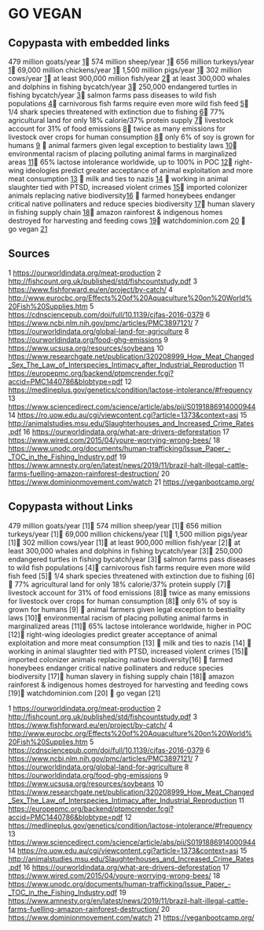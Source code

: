 # GO VEGAN


## Copypasta with embedded links

479 million goats/year [1](https://ourworldindata.org/meat-production)🌱 574 million sheep/year [1](https://ourworldindata.org/meat-production)🌱 656 million turkeys/year [1](https://ourworldindata.org/meat-production)🌱  69,000 million chickens/year [1](https://ourworldindata.org/meat-production)🌱 1,500 million pigs/year [1](https://ourworldindata.org/meat-production)🌱 302 million cows/year [1](https://ourworldindata.org/meat-production)🌱 at least 900,000 million fish/year [2](http://fishcount.org.uk/published/std/fishcountstudy.pdf)🌱 at least 300,000 whales and dolphins in fishing bycatch/year [3](https://www.fishforward.eu/en/project/by-catch/)🌱 250,000 endangered turtles in fishing bycatch/year [3](https://www.fishforward.eu/en/project/by-catch/)🌱 salmon farms pass diseases to wild fish populations [4](http://www.eurocbc.org/Effects%20of%20Aquaculture%20on%20World%20Fish%20Supplies.htm)🌱 carnivorous fish farms require even more wild fish feed [5](https://cdnsciencepub.com/doi/full/10.1139/cjfas-2016-0379)🌱 1/4 shark species threatened with extinction due to fishing [6](https://www.ncbi.nlm.nih.gov/pmc/articles/PMC3897121/)🌱 77% agricultural land for only 18% calorie/37% protein supply [7](https://ourworldindata.org/global-land-for-agriculture)🌱 livestock account for 31% of food emissions [8](https://ourworldindata.org/food-ghg-emissions)🌱 twice as many emissions for livestock over crops for human consumption [8](https://ourworldindata.org/food-ghg-emissions)🌱 only 6% of soy is grown for humans [9](https://www.ucsusa.org/resources/soybeans) 🌱 animal farmers given legal exception to bestiality laws [10](https://www.researchgate.net/publication/320208999_How_Meat_Changed_Sex_The_Law_of_Interspecies_Intimacy_after_Industrial_Reproduction)🌱 environmental racism of placing polluting animal farms in marginalized areas [11](https://europepmc.org/backend/ptpmcrender.fcgi?accid=PMC1440786&blobtype=pdf)🌱 65% lactose intolerance worldwide, up to 100% in POC [12](https://medlineplus.gov/genetics/condition/lactose-intolerance/#frequency)🌱 right-wing ideologies predict greater acceptance of animal exploitation and more meat consumption [13](https://www.sciencedirect.com/science/article/abs/pii/S0191886914000944) 🌱 milk and ties to nazis [14](https://ro.uow.edu.au/cgi/viewcontent.cgi?article=1373&context=asj) 🌱 working in animal slaughter tied with PTSD, increased violent crimes [15](http://animalstudies.msu.edu/Slaughterhouses_and_Increased_Crime_Rates.pdf)🌱 imported colonizer animals replacing native biodiversity[16](https://ourworldindata.org/what-are-drivers-deforestation) 🌱 farmed honeybees endanger critical native pollinaters and reduce species biodiversity [17](https://www.wired.com/2015/04/youre-worrying-wrong-bees/)🌱 human slavery in fishing supply chain [18](https://www.unodc.org/documents/human-trafficking/Issue_Paper_-_TOC_in_the_Fishing_Industry.pdf)🌱 amazon rainforest & indigenous homes destroyed for harvesting and feeding cows [19](https://www.amnesty.org/en/latest/news/2019/11/brazil-halt-illegal-cattle-farms-fuelling-amazon-rainforest-destruction/)🌱 watchdominion.com [20](https://www.dominionmovement.com/watch) 🌱 go vegan [21](https://veganbootcamp.org/)

## Sources

1 https://ourworldindata.org/meat-production
2 http://fishcount.org.uk/published/std/fishcountstudy.pdf
3 https://www.fishforward.eu/en/project/by-catch/
4 http://www.eurocbc.org/Effects%20of%20Aquaculture%20on%20World%20Fish%20Supplies.htm
5 https://cdnsciencepub.com/doi/full/10.1139/cjfas-2016-0379
6 https://www.ncbi.nlm.nih.gov/pmc/articles/PMC3897121/
7 https://ourworldindata.org/global-land-for-agriculture
8 https://ourworldindata.org/food-ghg-emissions
9 https://www.ucsusa.org/resources/soybeans
10 https://www.researchgate.net/publication/320208999_How_Meat_Changed_Sex_The_Law_of_Interspecies_Intimacy_after_Industrial_Reproduction
11 https://europepmc.org/backend/ptpmcrender.fcgi?accid=PMC1440786&blobtype=pdf
12 https://medlineplus.gov/genetics/condition/lactose-intolerance/#frequency
13 https://www.sciencedirect.com/science/article/abs/pii/S0191886914000944
14 https://ro.uow.edu.au/cgi/viewcontent.cgi?article=1373&context=asj
15 http://animalstudies.msu.edu/Slaughterhouses_and_Increased_Crime_Rates.pdf
16 https://ourworldindata.org/what-are-drivers-deforestation
17 https://www.wired.com/2015/04/youre-worrying-wrong-bees/
18 https://www.unodc.org/documents/human-trafficking/Issue_Paper_-_TOC_in_the_Fishing_Industry.pdf
19 https://www.amnesty.org/en/latest/news/2019/11/brazil-halt-illegal-cattle-farms-fuelling-amazon-rainforest-destruction/
20 https://www.dominionmovement.com/watch
21 https://veganbootcamp.org/

## Copypasta without Links

479 million goats/year [1]🌱 574 million sheep/year [1]🌱 656 million turkeys/year [1]🌱  69,000 million chickens/year [1]🌱 1,500 million pigs/year [1]🌱 302 million cows/year [1]🌱 at least 900,000 million fish/year [2]🌱 at least 300,000 whales and dolphins in fishing bycatch/year [3]🌱 250,000 endangered turtles in fishing bycatch/year [3]🌱 salmon farms pass diseases to wild fish populations [4]🌱 carnivorous fish farms require even more wild fish feed [5]🌱 1/4 shark species threatened with extinction due to fishing [6]🌱 77% agricultural land for only 18% calorie/37% protein supply [7]🌱 livestock account for 31% of food emissions [8]🌱 twice as many emissions for livestock over crops for human consumption [8]🌱 only 6% of soy is grown for humans [9] 🌱 animal farmers given legal exception to bestiality laws [10]🌱 environmental racism of placing polluting animal farms in marginalized areas [11]🌱 65% lactose intolerance worldwide, higher in POC [12]🌱 right-wing ideologies predict greater acceptance of animal exploitation and more meat consumption [13] 🌱 milk and ties to nazis [14] 🌱 working in animal slaughter tied with PTSD, increased violent crimes [15]🌱 imported colonizer animals replacing native biodiversity[16] 🌱 farmed honeybees endanger critical native pollinaters and reduce species biodiversity [17]🌱 human slavery in fishing supply chain [18]🌱 amazon rainforest & indigenous homes destroyed for harvesting and feeding cows [19]🌱 watchdominion.com [20] 🌱 go vegan [21]

1 https://ourworldindata.org/meat-production
2 http://fishcount.org.uk/published/std/fishcountstudy.pdf
3 https://www.fishforward.eu/en/project/by-catch/
4 http://www.eurocbc.org/Effects%20of%20Aquaculture%20on%20World%20Fish%20Supplies.htm
5 https://cdnsciencepub.com/doi/full/10.1139/cjfas-2016-0379
6 https://www.ncbi.nlm.nih.gov/pmc/articles/PMC3897121/
7 https://ourworldindata.org/global-land-for-agriculture
8 https://ourworldindata.org/food-ghg-emissions
9 https://www.ucsusa.org/resources/soybeans
10 https://www.researchgate.net/publication/320208999_How_Meat_Changed_Sex_The_Law_of_Interspecies_Intimacy_after_Industrial_Reproduction
11 https://europepmc.org/backend/ptpmcrender.fcgi?accid=PMC1440786&blobtype=pdf
12 https://medlineplus.gov/genetics/condition/lactose-intolerance/#frequency
13 https://www.sciencedirect.com/science/article/abs/pii/S0191886914000944
14 https://ro.uow.edu.au/cgi/viewcontent.cgi?article=1373&context=asj
15 http://animalstudies.msu.edu/Slaughterhouses_and_Increased_Crime_Rates.pdf
16 https://ourworldindata.org/what-are-drivers-deforestation
17 https://www.wired.com/2015/04/youre-worrying-wrong-bees/
18 https://www.unodc.org/documents/human-trafficking/Issue_Paper_-_TOC_in_the_Fishing_Industry.pdf
19 https://www.amnesty.org/en/latest/news/2019/11/brazil-halt-illegal-cattle-farms-fuelling-amazon-rainforest-destruction/
20 https://www.dominionmovement.com/watch
21 https://veganbootcamp.org/
